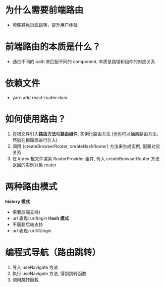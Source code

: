 # 为什么需要前端路由
* 能够避免页面跳转，提升用户体验

# 前端路由的本质是什么？
* 通过不同的 path 来匹配不同的 component, 本质是路径和组件的对应关系

# 依赖文件
* yarn add react-router-dom

# 如何使用路由？
1. 在根文件引入**路由方法**和**路由组件**, 实例化路由方法 (也也可以抽离路由方法，然后在根路径进行引入)
2. 调用 {createBrowserRouter, createHashRouter}   方法来生成实例, 配置对应关系
3. 在 index 根文件渲染 RouterProvider 组件, 传入 createBrowserRouter 方法返回的实例对象 router

# 两种路由模式
**history 模式**
- 需要后端支持) 
- url 表现: url/login 
**Hash 模式**
- 不需要后端支持
- url 表现: url/#/login

# 编程式导航（路由跳转）
1. 导入 useNavigate 方法
2. 执行 useNavigate 方法, 得到跳转函数
3. 调用跳转函数